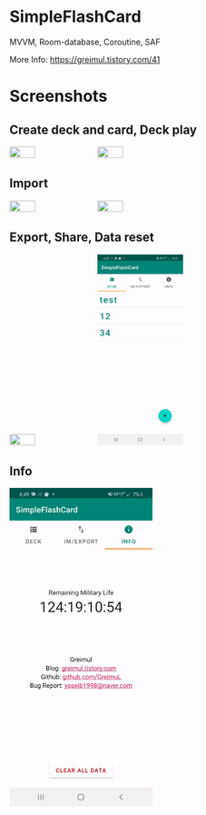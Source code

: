 # SimpleFlashCard
MVVM, Room-database, Coroutine, SAF
    
More Info: https://greimul.tistory.com/41    
   
# Screenshots  
## Create deck and card, Deck play   
 
<img src="https://img1.daumcdn.net/thumb/R1280x0/?scode=mtistory2&fname=https%3A%2F%2Fblog.kakaocdn.net%2Fdn%2FdzHIBD%2FbtqE0CMQz3A%2Fp3cKREMNmoolcCbnUpYuWk%2Fimg.gif" width="30%" height="30%">     <img src="./img/02.gif" width="30%" height="30%">   
   
## Import   
<img src="./img/03.gif" width="30%" height="30%">     <img src="./img/04.gif" width="30%" height="30%">   
   
## Export, Share, Data reset
<img src="./img/05.gif" width="30%" height="30%">     <img src="./img/06.gif" width="30%" height="30%">    
   
## Info
<img src="./img/07.gif" width="50%" height="50%">    


